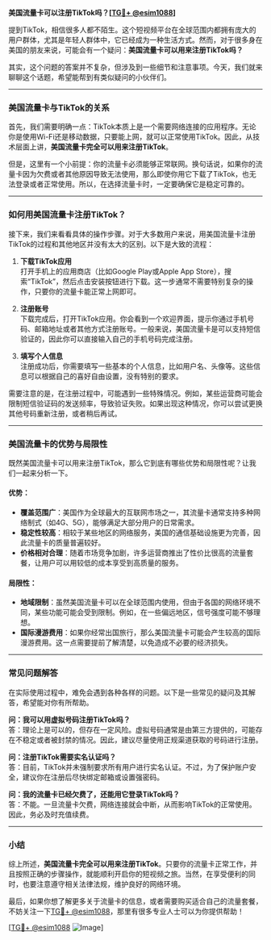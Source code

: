 **美国流量卡可以注册TikTok吗？[[TG💪+ @esim1088](https://t.me/s/esim1088)]**

提到TikTok，相信很多人都不陌生。这个短视频平台在全球范围内都拥有庞大的用户群体，尤其是年轻人群体中，它已经成为一种生活方式。然而，对于很多身在美国的朋友来说，可能会有一个疑问：**美国流量卡可以用来注册TikTok吗？**

其实，这个问题的答案并不复杂，但涉及到一些细节和注意事项。今天，我们就来聊聊这个话题，希望能帮到有类似疑问的小伙伴们。

---

### 美国流量卡与TikTok的关系

首先，我们需要明确一点：TikTok本质上是一个需要网络连接的应用程序。无论你是使用Wi-Fi还是移动数据，只要能上网，就可以正常使用TikTok。因此，从技术层面上讲，**美国流量卡完全可以用来注册TikTok**。

但是，这里有一个小前提：你的流量卡必须能够正常联网。换句话说，如果你的流量卡因为欠费或者其他原因导致无法使用，那么即使你用它下载了TikTok，也无法登录或者正常使用。所以，在选择流量卡时，一定要确保它是稳定可靠的。

---

### 如何用美国流量卡注册TikTok？

接下来，我们来看看具体的操作步骤。对于大多数用户来说，用美国流量卡注册TikTok的过程和其他地区并没有太大的区别。以下是大致的流程：

1. **下载TikTok应用**  
   打开手机上的应用商店（比如Google Play或Apple App Store），搜索“TikTok”，然后点击安装按钮进行下载。这一步通常不需要特别复杂的操作，只要你的流量卡能正常上网即可。

2. **注册账号**  
   下载完成后，打开TikTok应用。你会看到一个欢迎界面，提示你通过手机号码、邮箱地址或者其他方式注册账号。一般来说，美国流量卡是可以支持短信验证的，因此你可以直接输入自己的手机号码完成注册。

3. **填写个人信息**  
   注册成功后，你需要填写一些基本的个人信息，比如用户名、头像等。这些信息可以根据自己的喜好自由设置，没有特别的要求。

需要注意的是，在注册过程中，可能遇到一些特殊情况。例如，某些运营商可能会限制短信验证码的发送频率，导致验证失败。如果出现这种情况，你可以尝试更换其他号码重新注册，或者稍后再试。

---

### 美国流量卡的优势与局限性

既然美国流量卡可以用来注册TikTok，那么它到底有哪些优势和局限性呢？让我们一起来分析一下。

#### 优势：
- **覆盖范围广**：美国作为全球最大的互联网市场之一，其流量卡通常支持多种网络制式（如4G、5G），能够满足大部分用户的日常需求。
- **稳定性较高**：相较于某些地区的网络服务，美国的通信基础设施更为完善，因此流量卡的质量普遍较好。
- **价格相对合理**：随着市场竞争加剧，许多运营商推出了性价比很高的流量套餐，让用户可以用较低的成本享受到高质量的服务。

#### 局限性：
- **地域限制**：虽然美国流量卡可以在全球范围内使用，但由于各国的网络环境不同，某些功能可能会受到限制。例如，在一些偏远地区，信号强度可能不够理想。
- **国际漫游费用**：如果你经常出国旅行，那么美国流量卡可能会产生较高的国际漫游费用。这一点需要提前了解清楚，以免造成不必要的经济损失。

---

### 常见问题解答

在实际使用过程中，难免会遇到各种各样的问题。以下是一些常见的疑问及其解答，希望能对你有所帮助。

**问：我可以用虚拟号码注册TikTok吗？**  
答：理论上是可以的，但存在一定风险。虚拟号码通常是由第三方提供的，可能存在不稳定或者被封禁的情况。因此，建议尽量使用正规渠道获取的号码进行注册。

**问：注册TikTok需要实名认证吗？**  
答：目前，TikTok并未强制要求所有用户进行实名认证。不过，为了保护账户安全，建议你在注册后尽快绑定邮箱或设置强密码。

**问：我的流量卡已经欠费了，还能用它登录TikTok吗？**  
答：不能。一旦流量卡欠费，网络连接就会中断，从而影响TikTok的正常使用。因此，务必及时充值续费。

---

### 小结

综上所述，**美国流量卡完全可以用来注册TikTok**。只要你的流量卡正常工作，并且按照正确的步骤操作，就能顺利开启你的短视频之旅。当然，在享受便利的同时，也要注意遵守相关法律法规，维护良好的网络环境。

最后，如果你想了解更多关于流量卡的信息，或者需要购买适合自己的流量套餐，不妨关注一下[TG💪+ @esim1088](https://t.me/s/esim1088)，那里有很多专业人士可以为你提供帮助！

[[TG💪+ @esim1088](https://t.me/s/esim1088) ![Image](https://i.postimg.cc/4NQfJmqS/Snipaste-2025-05-13-00-14-12.png)]